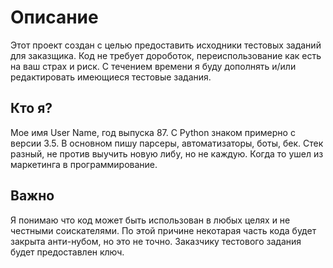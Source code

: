 # Описание 
Этот проект создан с целью предоставить исходники тестовых заданий для заказщика. Код не требует дороботок, переиспользование как есть на ваш страх и риск. С течением времени я буду дополнять и/или редактировать имеющиеся тестовые задания. 

## Кто я?
Мое имя User Name, год выпуска 87. С Python знаком примерно с версии 3.5. В основном пишу парсеры, автоматизаторы, боты, бек. Стек разный, не против выучить новую либу, но не каждую. Когда то ушел из маркетинга в программирование.

## Важно
Я понимаю что код может быть использован в любых целях и не честными соискателями. По этой причине некотарая часть кода будет закрыта анти-нубом, но это не точно. Заказчику тестового задания будет предоставлен ключ. 
